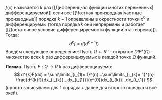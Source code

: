 $f(x)$ называется $k$ раз [[Дифференциал функции многих переменных|дифференцируемой]] если все [[Частная производная|частные производные]] порядка $k - 1$ определены в окрестности точки $x^{0}$ и дифференцируемы (тогда порядка $k$ они непрерывны и работает [[Достаточное условие дифференцируемости функции|эта теорема]]). Тогда:
$$
d^{k}f = d(d^{k-1}f)
$$
Введём следующее определение:
Пусть $\Omega \subset R^{n}$ - открытое
$DIF^{k}(\Omega)$ - множество всех $k$ раз дифференцируемых в каждой точке $\Omega$ функций.

**Лемма.** Пусть $F: \Omega \rightarrow R$ $k$ раз дифференцируемо:
$$
d^{k}F(dx) = \sum\limits_{i_{1}= 1}^{n}...\sum\limits_{i_{k}= 1}^{n} \frac{d^{k}f}{dx_{i_{k}}...dx_{i_{1}}}(x^{0})dx_{i_{k}}...dx_{i_{1}}
$$
(просто записываем для 1 порядка + далее для второго порядка и всё окей).
